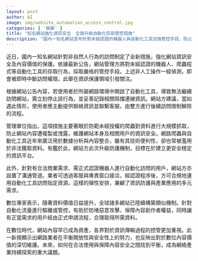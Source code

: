```yaml
---
layout: post
author: AI
image: img/website_automation_access_control.jpg
categories: [ '娛樂' ]
title: "知名網站強化資訊安全　全面升級自動化存取管控措施"
description: "國內一知名網站宣布針對未經認證的機器人與自動化工具加強管控手段，防止資料遭大量抓取或外洩，並設立合法認證申請流程，兼顧資訊防護與產業需求。此舉反映網路業者對數位內容價值的高度重視，展現平衡內容保護與開放應用的積極作為。"
---
```

近日，國內一知名網站針對非自然人行為的訪問制定了全新措施，強化網站資訊安全及內容價值的保護。依據最新公告，網站管理方將對未經認證的機器人、爬蟲程式等自動化工具的存取行為，採取嚴格的管控手段。上述非人工操作一經偵測，即會被即時中斷訪問權限。此舉在資訊保護領域引發關注。

根據網站公告內容，若使用者於所屬網路環境中開啟了自動化工具，導致無法繼續訪問網站，需立刻停止該行為，並妥善記錄相關阻擋連線資訊。網站方建議，當如遇此情形，使用者應主動提供聯絡資訊並聯繫客服，由雙方進行後續訪問限制解除的流程。

管理單位指出，這項措施主要著眼於防範未經授權的爬蟲對資料進行大規模抓取，防止網站內容遭複製或洩露，維護網站本身及相關用戶的資訊安全。網路爬蟲與自動化工具近年來廣泛用於數據分析與內容整合，雖有其技術便利性，卻也常被濫用於非法獲取資料。有鑑於此，網站方此次升級防護機制，目標在於建立更安全穩定的資訊平台。

此外，針對有合法商業需求、需正式認證機器人進行自動化訪問的用戶，網站方亦設置了溝通管道。業者可透過客服與專責窗口接洽，經認證程序後，方可合規地運用自動化工具訪問指定資源。這樣的彈性安排，兼顧了資訊防護與產業應用的多元需求。

數位專家表示，隨著資料價值日益提升，全球諸多網站已陸續構築類似機制。針對自動化流量進行驅離或管控，有助於防堵惡意攻擊、保障內容創作者權益，同時讓有正當需求的用戶經由正式申請流程，合理取得所需資料。

在數位時代，網站內容早已成為資產，各界對於資訊傳輸過程的控管更加重視。此一新規顯示出網路業者在平衡開放性與安全性上的努力，也反映出對於數位內容價值的深切維護。未來，如何在合法使用與保障內容安全之間找到平衡，成為網絡產業持續探索的重大議題。